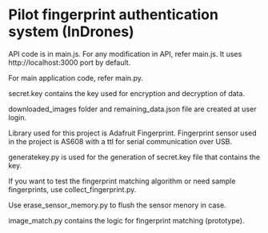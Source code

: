 
# Pilot fingerprint authentication system (InDrones)

API code is in main.js. For any modification in API, refer main.js.
It uses http://localhost:3000 port by default.


For main application code, refer main.py. 


secret.key contains the key used for encryption and decryption of data. 


downloaded_images folder and remaining_data.json file are created at user login.


Library used for this project is Adafruit Fingerprint. Fingerprint sensor used in the project is AS608 with a ttl for serial communication over USB.


generatekey.py is used for the generation of secret.key file that contains the key.


If you want to test the fingerprint matching algorithm or need sample fingerprints, use collect_fingerprint.py. 


Use erase_sensor_memory.py to flush the sensor menory in case.


image_match.py contains the logic for fingerprint matching (prototype).




